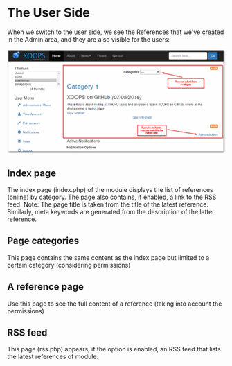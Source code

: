 # The User Side

When we switch to the user side, we see the References that we've created in the Admin area, and they are also visible for the users:

![](.gitbook/assets/img000030%20%281%29.png)

## Index page

The index page \(index.php\) of the module displays the list of references \(online\) by category. The page also contains, if enabled, a link to the RSS feed. Note: The page title is taken from the title of the latest reference. Similarly, meta keywords are generated from the description of the latter reference.

## Page categories

This page contains the same content as the index page but limited to a certain category \(considering permissions\)

## A reference page

Use this page to see the full content of a reference \(taking into account the permissions\)

## RSS feed

This page \(rss.php\) appears, if the option is enabled, an RSS feed that lists the latest references of module.


